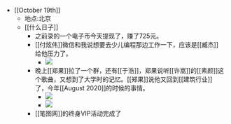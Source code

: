 - [[October 19th]]
    - 地点:北京
    - [[什么日子]]
        - 之前录的一个电子币今天提现了，赚了725元。
        - [[付炫伟]]微信和我说想要去少儿编程那边工作一下，应该是[[臧杰]]给他压力了。
            - ![](https://firebasestorage.googleapis.com/v0/b/firescript-577a2.appspot.com/o/imgs%2Fapp%2Flxyer%2FTiwdkVoO7e.png?alt=media&token=087fa66b-a1cf-487d-830e-600df67ba8b1)
        - 晚上[[郑果]]拉了一个群，还有[[于浩]]，郑果说听[[许嵩]]的[[素颜]]这个歌曲，又想到了大学时的记忆。[[郑果]]说他又回到[[建筑行业]]了，今年[[August  2020]]的时候的事情。
            - ![](https://firebasestorage.googleapis.com/v0/b/firescript-577a2.appspot.com/o/imgs%2Fapp%2Flxyer%2FaYog_zF8ke.png?alt=media&token=f496f915-7c20-4612-a9f6-524b45dec104)
            - ![](https://firebasestorage.googleapis.com/v0/b/firescript-577a2.appspot.com/o/imgs%2Fapp%2Flxyer%2FVuFmMcmEHS.png?alt=media&token=e8e3af2a-ce63-40fc-a26c-bb9ddb7acd3e)
        - [[笔图网]]的终身VIP活动完成了
